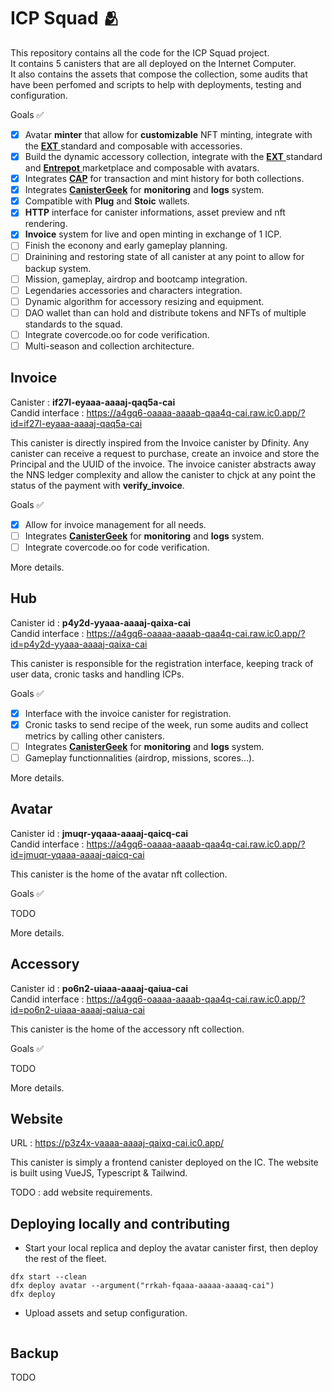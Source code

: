 # ICP Squad 🫂

This repository contains all the code for the ICP Squad project. <br/> It contains 5 canisters that are all deployed on the Internet Computer. <br/> It also contains the assets that compose the collection, some audits that have been perfomed and scripts to help with deployments, testing and configuration.

Goals ✅

- [x] Avatar **minter** that allow for **customizable** NFT minting, integrate with the <a href="https://github.com/aviate-labs/ext.std" target="_blank"> **EXT** </a> standard and composable with accessories.
- [x] Build the dynamic accessory collection, integrate with the <a href="https://github.com/aviate-labs/ext.std" target="_blank"> **EXT** </a> standard and <a href="https://github.com/Toniq-Labs/entrepot-app" target="_blank"> **Entrepot** </a> marketplace and composable with avatars.
- [x] Integrates [**CAP**](https://cap.ooo) for transaction and mint history for both collections.
- [x] Integrates [**CanisterGeek**](https://cusyh-iyaaa-aaaah-qcpba-cai.raw.ic0.app/) for **monitoring** and **logs** system.
- [x] Compatible with **Plug** and **Stoic** wallets.
- [x] **HTTP** interface for canister informations, asset preview and nft rendering.
- [x] **Invoice** system for live and open minting in exchange of 1 ICP.
- [ ] Finish the econony and early gameplay planning.
- [ ] Drainining and restoring state of all canister at any point to allow for backup system.
- [ ] Mission, gameplay, airdrop and bootcamp integration.
- [ ] Legendaries accessories and characters integration.
- [ ] Dynamic algorithm for accessory resizing and equipment.
- [ ] DAO wallet than can hold and distribute tokens and NFTs of multiple standards to the squad.
- [ ] Integrate covercode.oo for code verification.
- [ ] Multi-season and collection architecture.

## Invoice

Canister : **if27l-eyaaa-aaaaj-qaq5a-cai** <br/>
Candid interface : https://a4gq6-oaaaa-aaaab-qaa4q-cai.raw.ic0.app/?id=if27l-eyaaa-aaaaj-qaq5a-cai

This canister is directly inspired from the Invoice canister by Dfinity.
Any canister can receive a request to purchase, create an invoice and store the Principal and the UUID of the invoice.
The invoice canister abstracts away the NNS ledger complexity and allow the canister to chjck at any point the status of the payment with **verify_invoice**.

Goals ✅

- [x] Allow for invoice management for all needs.
- [ ] Integrates [**CanisterGeek**](https://cusyh-iyaaa-aaaah-qcpba-cai.raw.ic0.app/) for **monitoring** and **logs** system.
- [ ] Integrate covercode.oo for code verification.

More details.

## Hub

Canister id : **p4y2d-yyaaa-aaaaj-qaixa-cai** <br/>
Candid interface : https://a4gq6-oaaaa-aaaab-qaa4q-cai.raw.ic0.app/?id=p4y2d-yyaaa-aaaaj-qaixa-cai

This canister is responsible for the registration interface, keeping track of user data, cronic tasks and handling ICPs.

Goals ✅

- [x] Interface with the invoice canister for registration.
- [x] Cronic tasks to send recipe of the week, run some audits and collect metrics by calling other canisters.
- [ ] Integrates [**CanisterGeek**](https://cusyh-iyaaa-aaaah-qcpba-cai.raw.ic0.app/) for **monitoring** and **logs** system.
- [ ] Gameplay functionnalities (airdrop, missions, scores...).

More details.

## Avatar

Canister id : **jmuqr-yqaaa-aaaaj-qaicq-cai** <br/>
Candid interface : https://a4gq6-oaaaa-aaaab-qaa4q-cai.raw.ic0.app/?id=jmuqr-yqaaa-aaaaj-qaicq-cai

This canister is the home of the avatar nft collection.

Goals ✅

TODO

More details.

## Accessory

Canister id : **po6n2-uiaaa-aaaaj-qaiua-cai** <br/>
Candid interface : https://a4gq6-oaaaa-aaaab-qaa4q-cai.raw.ic0.app/?id=po6n2-uiaaa-aaaaj-qaiua-cai

This canister is the home of the accessory nft collection.

Goals ✅

TODO

More details.

## Website

URL : https://p3z4x-vaaaa-aaaaj-qaixq-cai.ic0.app/

This canister is simply a frontend canister deployed on the IC. The website is built using VueJS, Typescript & Tailwind.

TODO : add website requirements.

## Deploying locally and contributing

- Start your local replica and deploy the avatar canister first, then deploy the rest of the fleet.

```
dfx start --clean
dfx deploy avatar --argument("rrkah-fqaaa-aaaaa-aaaaq-cai")
dfx deploy
```

- Upload assets and setup configuration.

```

```

## Backup

TODO

